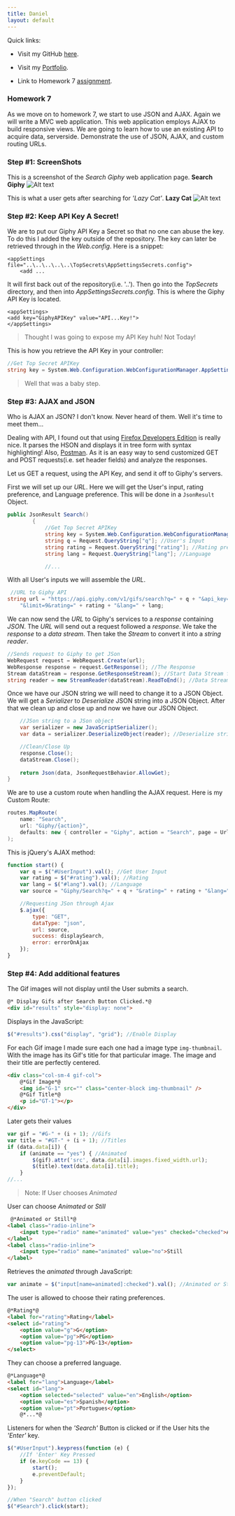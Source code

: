 ```yaml
---
title: Daniel
layout: default
---
```


Quick links:

* Visit my GitHub [here](https://github.com/tapiad).

* Visit my [Portfolio](https://tapiad.github.io).

* Link to Homework 7 [assignment](http://www.wou.edu/~morses/classes/cs46x/assignments/HW7.html).


### Homework 7

As we move on to homework 7, we start to use JSON and AJAX. Again we will write a MVC web application. This web application employs AJAX to build responsive views. We are going to learn how to use an existing API to acquire data, serverside. Demonstrate the use of JSON, AJAX, and custom routing URLs.

### Step #1: ScreenShots

This is a screenshot of the *Search Giphy* web application page.
**Search Giphy**
![Alt text](https://github.com/tapiad/tapiad.github.io/blob/hw7-Giphy/CS%20460/HW7/ScreenShots/SearchGiphy.PNG?raw=true "Search Giphy")


This is what a user gets after searching for *'Lazy Cat'*.
**Lazy Cat**
![Alt text](https://github.com/tapiad/tapiad.github.io/blob/hw7-Giphy/CS%20460/HW7/ScreenShots/LazyCat.PNG?raw=true "Lazy Cat")

### Step #2: Keep API Key A Secret!

We are to put our Giphy API Key a Secret so that no one can abuse the key. To do this I added the key outside of the repository. The key can later be retrieved through *<appSettings>* in the *Web.config*. Here is a snippet:

```config
<appSettings file="..\..\..\..\..\TopSecrets\AppSettingsSecrets.config">
    <add ...
```

It will first back out of the repository(i.e. '..\'). Then go into the *TopSecrets* directory, and then into *AppSettingsSecrets.config*. This is where the Giphy API Key is located.

```config
<appSettings>
<add key="GiphyAPIKey" value="API...Key!">
</appSettings>
```
>Thought I was going to expose my API Key huh! Not Today!

This is how you retrieve the API Key in your controller:

```cs
//Get Top Secret APIKey
string key = System.Web.Configuration.WebConfigurationManager.AppSettings["GiphyAPIKey"];
``` 

> Well that was a baby step.

### Step #3: AJAX and JSON

Who is AJAX an JSON? I don't know. Never heard of them. Well it's time to meet them...

Dealing with API, I found out that using [Firefox Developers Edition](https://www.mozilla.org/en-US/firefox/developer/) is really nice. It parses the HSON and displays it in tree form with syntax highlighting! Also, [Postman](https://www.getpostman.com/). As it is an easy way to send customized GET and POST requests(i.e. set header fields) and analyze the responses.

Let us GET a request, using the API Key, and send it off to Giphy's servers.

First we will set up our *URL*. Here we will get the User's input, rating preference, and Language preference. This will be done in a `JsonResult` Object.

```cs
public JsonResult Search()
        {
			//Get Top Secret APIKey
			string key = System.Web.Configuration.WebConfigurationManager.AppSettings["GiphyAPIKey"];
			string q = Request.QueryString["q"]; //User's Input
			string rating = Request.QueryString["rating"]; //Rating prefrence
			string lang = Request.QueryString["lang"]; //Language

			//...
```

With all User's inputs we will assemble the *URL*.

```cs
 //URL to Giphy API
string url = "https://api.giphy.com/v1/gifs/search?q=" + q + "&api_key=" + key +
    "&limit=9&rating=" + rating + "&lang=" + lang;
```

We can now send the *URL* to Giphy's services to a *response* containing *JSON*. The *URL* will send out a request followed a *response*. We take the *response* to a *data stream*. Then take the *Stream* to convert it into a *string reader*.

```cs
//Sends request to Giphy to get JSon
WebRequest request = WebRequest.Create(url);            
WebResponse response = request.GetResponse(); //The Response            
Stream dataStream = response.GetResponseStream(); //Start Data Stream from Server.            
string reader = new StreamReader(dataStream).ReadToEnd(); //Data Stream to a reader string
```

Once we have our JSON string we will need to change it to a JSON Object. We will get a *Serializer* to *Deserialize* JSON string into a JSON Object. After that we clean up and close up and now we have our JSON Object.
```cs
	//JSon string to a JSon object             
    var serializer = new JavaScriptSerializer();            
    var data = serializer.DeserializeObject(reader); //Deserialize string into JSon Object

    //Clean/Close Up
    response.Close();
    dataStream.Close();
    
    return Json(data, JsonRequestBehavior.AllowGet);
}
``` 

We are to use a custom route when handling the AJAX request.
Here is my Custom Route:

```cs
routes.MapRoute(
    name: "Search",
    url: "Giphy/{action}",
    defaults: new { controller = "Giphy", action = "Search", page = UrlParameter.Optional }
);
```
This is jQuery's AJAX method:

```js
function start() {
    var q = $("#UserInput").val(); //Get User Input
    var rating = $("#rating").val(); //Rating
    var lang = $("#lang").val(); //Language
    var source = "Giphy/Search?q=" + q + "&rating=" + rating + "&lang=" + lang; //Source

    //Requesting JSon through Ajax
    $.ajax({
        type: "GET",
        dataType: "json",
        url: source,
        success: displaySearch,
        error: errorOnAjax
    });
}
```

### Step #4: Add additional features

The Gif images will not display until the User submits a search.

```html
@* Display Gifs after Search Button Clicked.*@
<div id="results" style="display: none">
```
Displays in the JavaScript:

```js
$("#results").css("display", "grid"); //Enable Display 
```


For each Gif image I made sure each one had a image type `img-thumbnail`. With the image has its Gif's title for that particular image. The image and their title are perfectly centered. 

```html
<div class="col-sm-4 gif-col">
    @*Gif Image*@
    <img id="G-1" src="" class="center-block img-thumbnail" />
    @*Gif Title*@
    <p id="GT-1"></p>
</div>
```


Later gets their values

```js
var gif = "#G-" + (i + 1); //Gifs
var title = "#GT-" + (i + 1); //Titles
if (data.data[i]) {
    if (animate == "yes") { //Animated
        $(gif).attr('src', data.data[i].images.fixed_width.url);
        $(title).text(data.data[i].title);
    }
//...
```
>Note: If User chooses *Animated*


User can choose *Animated* or *Still*

```html
 @*Animated or Still*@
<label class="radio-inline">
    <input type="radio" name="animated" value="yes" checked="checked">Animated
</label>
<label class="radio-inline">
    <input type="radio" name="animated" value="no">Still
</label>
```


Retrieves the *animated* through JavaScript:

```js
var animate = $("input[name=animated]:checked").val(); //Animated or Still
```


The user is allowed to choose their rating preferences.

```html
@*Rating*@
<label for="rating">Rating</label>
<select id="rating">
    <option value="g">G</option>
    <option value="pg">PG</option>
    <option value="pg-13">PG-13</option>
</select>
``` 


They can choose a preferred language.

```html
@*Language*@
<label for="lang">Language</label>
<select id="lang">
    <option selected="selected" value="en">English</option>
    <option value="es">Spanish</option>
    <option value="pt">Portugues</option>
    @*...*@
```

 
 Listeners for when the *'Search'* Button is clicked or if the User hits the *'Enter'* key.

```js
$("#UserInput").keypress(function (e) {
    //If 'Enter' Key Pressed
    if (e.keyCode == 13) {
        start();
        e.preventDefault;
    }
});

//When "Search" button clicked
$("#Search").click(start);
```
